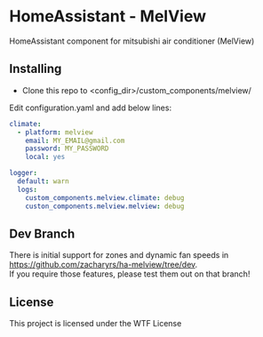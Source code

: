 # HomeAssistant - MelView

HomeAssistant component for mitsubishi air conditioner (MelView)

## Installing

- Clone this repo to <config_dir>/custom_components/melview/

Edit configuration.yaml and add below lines:

``` yaml
climate:
  - platform: melview
    email: MY_EMAIL@gmail.com
    password: MY_PASSWORD
    local: yes

logger:
  default: warn
  logs:
    custom_components.melview.climate: debug
    custon_components.melview.melview: debug
```

## Dev Branch

There is initial support for zones and dynamic fan speeds in https://github.com/zacharyrs/ha-melview/tree/dev.  
If you require those features, please test them out on that branch!

## License

This project is licensed under the WTF License

